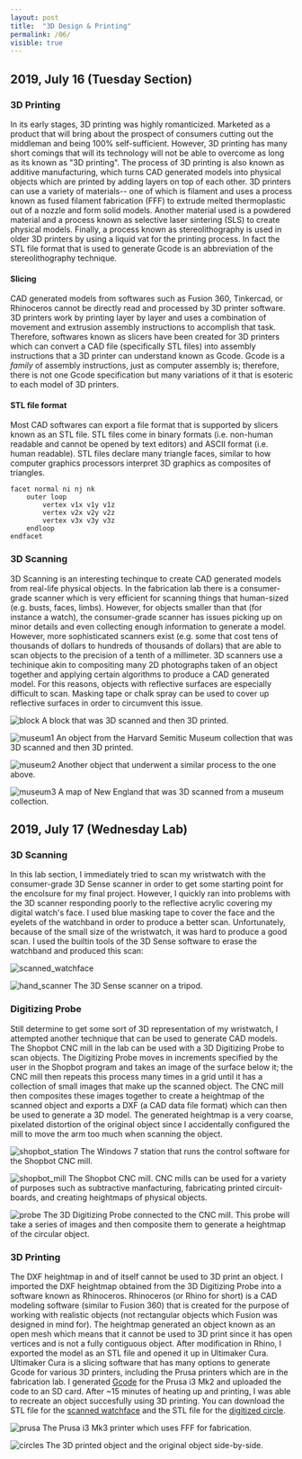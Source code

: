 ```yaml
---
layout: post
title:  "3D Design & Printing"
permalink: /06/
visible: true
---
```


## 2019, July 16 (Tuesday Section)

### 3D Printing
In its early stages, 3D printing was highly romanticized. Marketed as a product that will bring about the prospect of consumers cutting out the middleman and being 100% self-sufficient. However, 3D printing has many short comings that will its technology will not be able to overcome as long as its known as "3D printing". The process of 3D printing is also known as additive manufacturing, which turns CAD generated models into physical objects which are printed by adding layers on top of each other. 3D printers can use a variety of materials-- one of which is filament and uses a process known as fused filament fabrication (FFF) to extrude melted thermoplastic out of a nozzle and form solid models. Another material used is a powdered material and a process known as selective laser sintering (SLS) to create physical models. Finally, a process known as stereolithography is used in older 3D printers by using a liquid vat for the printing process. In fact the STL file format that is used to generate Gcode is an abbreviation of the stereolithography technique.

#### Slicing
CAD generated models from softwares such as Fusion 360, Tinkercad, or Rhinoceros cannot be directly read and processed by 3D printer software. 3D printers work by printing layer by layer and uses a combination of movement and extrusion assembly instructions to accomplish that task. Therefore, softwares known as slicers have been created for 3D printers which can convert a CAD file (specifically STL files) into assembly instructions that a 3D printer can understand known as Gcode. Gcode is a *family* of assembly instructions, just as computer assembly is; therefore, there is not one Gcode specification but many variations of it that is esoteric to each model of 3D printers.

#### STL file format
Most CAD softwares can export a file format that is supported by slicers known as an STL file. STL files come in binary formats (i.e. non-human readable and cannot be opened by text editors) and ASCII format (i.e. human readable). STL files declare many triangle faces, similar to how computer graphics processors interpret 3D graphics as composites of triangles.

```
facet normal ni nj nk
    outer loop
        vertex v1x v1y v1z
        vertex v2x v2y v2z
        vertex v3x v3y v3z
    endloop
endfacet
```

### 3D Scanning
3D Scanning is an interesting techinque to create CAD generated models from real-life physical objects. In the fabrication lab there is a consumer-grade scanner which is very efficient for scanning things that human-sized (e.g. busts, faces, limbs). However, for objects smaller than that (for instance a watch), the consumer-grade scanner has issues picking up on minor details and even collecting enough information to generate a model. However, more sophisticated scanners exist (e.g. some that cost tens of thousands of dollars to hundreds of thousands of dollars) that are able to scan objects to the precision of a tenth of a millimeter. 3D scanners use a techinique akin to compositing many 2D photographs taken of an object together and applying certain algorithms to produce a CAD generated model. For this reasons, objects with reflective surfaces are especially difficult to scan. Masking tape or chalk spray can be used to cover up reflective surfaces in order to circumvent this issue.

![block](./block.jpg)
A block that was 3D scanned and then 3D printed.

![museum1](./museum1.jpg)
An object from the Harvard Semitic Museum collection that was 3D scanned and then 3D printed.

![museum2](./museum2.jpg)
Another object that underwent a similar process to the one above.

![museum3](./museum3.jpg)
A map of New England that was 3D scanned from a museum collection.

## 2019, July 17 (Wednesday Lab)

### 3D Scanning
In this lab section, I immediately tried to scan my wristwatch with the consumer-grade 3D Sense scanner in order to get some starting point for the encolsure for my final project. However, I quickly ran into problems with the 3D scanner responding poorly to the reflective acrylic covering my digital watch's face. I used blue masking tape to cover the face and the eyelets of the watchband in order to produce a better scan. Unfortunately, because of the small size of the wristwatch, it was hard to produce a good scan. I used the builtin tools of the 3D Sense software to erase the watchband and produced this scan:

![scanned_watchface](./scanned_watchface.jpg)

![hand_scanner](./hand_scanner.jpg)
The 3D Sense scanner on a tripod.

### Digitizing Probe
Still determine to get some sort of 3D representation of my wristwatch, I attempted another technique that can be used to generate CAD models. The Shopbot CNC mill in the lab can be used with a 3D Digitizing Probe to scan objects. The Digitizing Probe moves in increments specified by the user in the Shopbot program and takes an image of the surface below it; the CNC mill then repeats this process many times in a grid until it has a collection of small images that make up the scanned object. The CNC mill then composites these images together to create a heightmap of the scanned object and exports a DXF (a CAD data file format) which can then be used to generate a 3D model. The generated heightmap is a very coarse, pixelated distortion of the original object since I accidentally configured the mill to move the arm too much when scanning the object.

![shopbot_station](./shopbot_station.jpg)
The Windows 7 station that runs the control software for the Shopbot CNC mill.

![shopbot_mill](./shopbot_mill.jpg)
The Shopbot CNC mill. CNC mills can be used for a variety of purposes such as subtractive manfacturing, fabricating printed circuit-boards, and creating heightmaps of physical objects.

![probe](./probe.jpg)
The 3D Digitizing Probe connected to the CNC mill. This probe will take a series of images and then composite them to generate a heightmap of the circular object.

### 3D Printing
The DXF heightmap in and of itself cannot be used to 3D print an object. I imported the DXF heightmap obtained from the 3D Digitizing Probe into a software known as Rhinoceros. Rhinoceros (or Rhino for short) is a CAD modeling software (similar to Fusion 360) that is created for the purpose of working with realistic objects (not rectangular objects which Fusion was designed in mind for). The heightmap generated an object known as an open mesh which means that it cannot be used to 3D print since it has open vertices and is not a fully contiguous object. After modification in Rhino, I exported the model as an STL file and opened it up in Ultimaker Cura. Ultimaker Cura is a slicing software that has many options to generate Gcode for various 3D printers, including the Prusa printers which are in the fabrication lab. I generated <a href="./circle.gcode" download>Gcode</a> for the Prusa i3 Mk2 and uploaded the code to an SD card. After ~15 minutes of heating up and printing, I was able to recreate an object succesfully using 3D printing. You can download the STL file for the <a href="./watchface.stl" download>scanned watchface</a> and the STL file for the <a href="./test.stl" download>digitized circle</a>.

![prusa](./prusa.jpg)
The Prusa i3 Mk3 printer which uses FFF for fabrication.

![circles](./circles.jpg)
The 3D printed object and the original object side-by-side.
